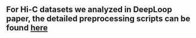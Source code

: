 ## For Hi-C datasets we analyzed in DeepLoop paper, the detailed preprocessing scripts can be found [here](https://github.com/shanshan950/Hi-C-data-preprocess)
